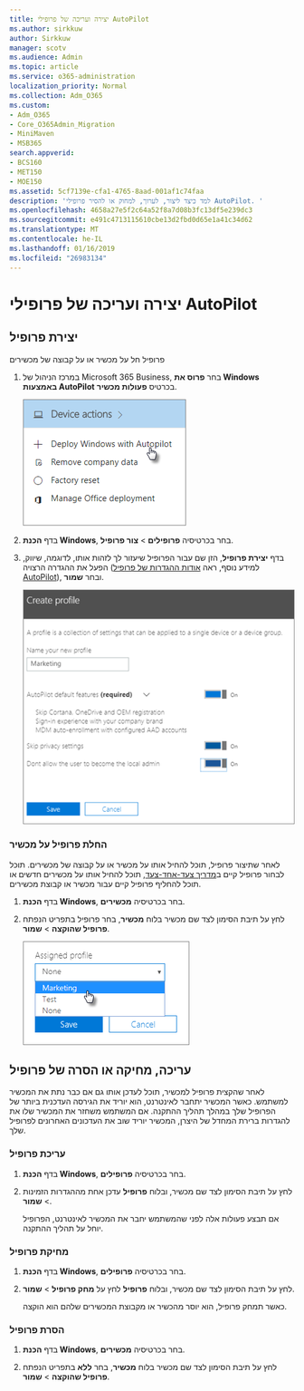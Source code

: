 ```yaml
---
title: יצירה ועריכה של פרופילי AutoPilot
ms.author: sirkkuw
author: Sirkkuw
manager: scotv
ms.audience: Admin
ms.topic: article
ms.service: o365-administration
localization_priority: Normal
ms.collection: Adm_O365
ms.custom:
- Adm_O365
- Core_O365Admin_Migration
- MiniMaven
- MSB365
search.appverid:
- BCS160
- MET150
- MOE150
ms.assetid: 5cf7139e-cfa1-4765-8aad-001af1c74faa
description: 'למד כיצד ליצור, לערוך, למחוק או להסיר פרופילי AutoPilot. '
ms.openlocfilehash: 4658a27e5f2c64a52f8a7d08b3fc13df5e239dc3
ms.sourcegitcommit: e491c4713115610cbe13d2fbd0d65e1a41c34d62
ms.translationtype: MT
ms.contentlocale: he-IL
ms.lasthandoff: 01/16/2019
ms.locfileid: "26983134"
---
```

# <a name="create-and-edit-autopilot-profiles"></a>יצירה ועריכה של פרופילי AutoPilot

## <a name="create-a-profile"></a>יצירת פרופיל

פרופיל חל על מכשיר או על קבוצה של מכשירים
  
1. במרכז הניהול של Microsoft 365 Business, בחר **פרוס את Windows באמצעות AutoPilot** בכרטיס **פעולות מכשיר**. 
    
    ![On the Device actions card, choose Deploy Windows with Autopilot.](media/160d5c2a-11a8-48f9-a8aa-70f084b85448.png)
  
2. בדף **הכנת Windows**, בחר בכרטיסיה **פרופילים** \> **צור פרופיל**.
    
3. בדף **יצירת פרופיל**, הזן שם עבור הפרופיל שיעזור לך לזהות אותו, לדוגמה, שיווק, הפעל את ההגדרה הרצויה (למידע נוסף, ראה [אודות ההגדרות של פרופיל AutoPilot](autopilot-profile-settings.md)), ובחר **שמור**.
    
    ![Enter name and turn on settings in the Create profile panel.](media/63b5a00d-6a5d-48d0-9557-e7531e80702a.png)
  
### <a name="apply-profile-to-a-device"></a>החלת פרופיל על מכשיר

לאחר שתיצור פרופיל, תוכל להחיל אותו על מכשיר או על קבוצה של מכשירים. תוכל לבחור פרופיל קיים ב[מדריך צעד-אחד-צעד](add-autopilot-devices-and-profile.md), תוכל להחיל אותו על מכשירים חדשים או תוכל להחליף פרופיל קיים עבור מכשיר או קבוצת מכשירים. 
  
1. בדף **הכנת Windows**, בחר בכרטיסיה **מכשירים**. 
    
2. לחץ על תיבת הסימון לצד שם מכשיר בלוח **מכשיר**, בחר פרופיל בתפריט הנפתח **פרופיל שהוקצה** \> **שמור**.
    
    ![In the Device panel, select an Assigned profile to apply it.](media/ed0ce33f-9241-4403-a5de-2dddffdc6fb9.png)
  
## <a name="edit-delete-or-remove-a-profile"></a>עריכה, מחיקה או הסרה של פרופיל

לאחר שהקצית פרופיל למכשיר, תוכל לעדכן אותו גם אם כבר נתת את המכשיר למשתמש. כאשר המכשיר יתחבר לאינטרנט, הוא יוריד את הגירסה העדכנית ביותר של הפרופיל שלך במהלך תהליך ההתקנה. אם המשתמש משחזר את המכשיר שלו את להגדרות ברירת המחדל של היצרן, המכשיר יוריד שוב את העדכונים האחרונים לפרופיל שלך. 
  
### <a name="edit-a-profile"></a>עריכת פרופיל

1. בדף **הכנת Windows**, בחר בכרטיסיה **פרופילים**. 
    
2. לחץ על תיבת הסימון לצד שם מכשיר, ובלוח **פרופיל** עדכן אחת מההגדרות הזמינות \> **שמור**.
    
    אם תבצע פעולות אלה לפני שהמשתמש יחבר את המכשיר לאינטרנט, הפרופיל יוחל על תהליך ההתקנה.
    
### <a name="delete-a-profile"></a>מחיקת פרופיל

1. בדף **הכנת Windows**, בחר בכרטיסיה **פרופילים**. 
    
2. לחץ על תיבת הסימון לצד שם מכשיר, ובלוח **פרופיל** לחץ על **מחק פרופיל** \> **שמור**.
    
    כאשר תמחק פרופיל, הוא יוסר מהכשיר או מקבוצת המכשירים שלהם הוא הוקצה.
    
### <a name="remove-a-profile"></a>הסרת פרופיל

1. בדף **הכנת Windows**, בחר בכרטיסיה **מכשירים**. 
    
2. לחץ על תיבת הסימון לצד שם מכשיר בלוח **מכשיר**, בחר **ללא** בתפריט הנפתח **פרופיל שהוקצה** \> **שמור**.
    
